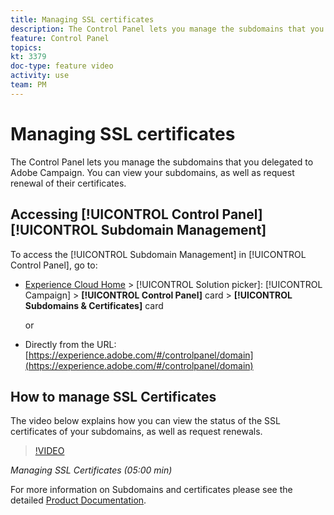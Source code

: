```yaml
---
title: Managing SSL certificates
description: The Control Panel lets you manage the subdomains that you delegated to Adobe Campaign. You can view your subdomains, as well as request renewal of their certificates.
feature: Control Panel
topics:
kt: 3379
doc-type: feature video
activity: use
team: PM
---
```


# Managing SSL certificates

The Control Panel lets you manage the subdomains that you delegated to Adobe Campaign. You can view your subdomains, as well as request renewal of their certificates.

## Accessing [!UICONTROL Control Panel] [!UICONTROL Subdomain Management]

To access the [!UICONTROL Subdomain Management] in [!UICONTROL Control Panel], go to:

* [Experience Cloud Home](https://experience.adobe.com/#/home) > [!UICONTROL Solution picker]: [!UICONTROL Campaign] > **[!UICONTROL Control Panel]** card > **[!UICONTROL Subdomains & Certificates]** card
  
  or
* Directly from the URL: [https://experience.adobe.com/#/controlpanel/domain](https://experience.adobe.com/#/controlpanel/domain)

## How to manage SSL Certificates

The video below explains how you can view the status of the SSL certificates of your subdomains, as well as request renewals.

>[!VIDEO](https://video.tv.adobe.com/v/28492?quality=12)

*Managing SSL Certificates (05:00 min)*

For more information on Subdomains and certificates please see the detailed [Product Documentation](https://helpx.adobe.com/campaign/kb/control-panel-subdomains-certificates.html).

